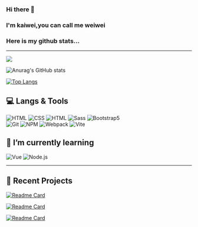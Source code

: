 ### Hi there 👋 
### I'm kaiwei,you can call me weiwei
### Here is my github stats...
---
<!-- https://github.com/antonkomarev/github-profile-views-counter -->
![](https://komarev.com/ghpvc/?username=cieliscute&style=for-the-badge)  
<!-- https://github.com/anuraghazra/github-readme-stats -->
<!--
<a href="https://github-readme-stats.vercel.app/api?username=cieliscute&show_icons=true&theme=neon&custom_title=WeiWei's&nbsp;GitHub&nbsp;Stats&rank_icon=github">
  <img height=250 align="top" src="https://github-readme-stats.vercel.app/api?username=cieliscute&show_icons=true&theme=neon&custom_title=WeiWei's&nbsp;GitHub&nbsp;Stats&rank_icon=github"/>
</a>
<a href="https://github-readme-stats.vercel.app/api/top-langs/?username=cieliscute">
  <img height=250 align="top" src="https://github-readme-stats.vercel.app/api/top-langs/?username=cieliscute"/>
</a>
-->
<!--沒有對齊的版本-->
![Anurag's GitHub stats](https://github-readme-stats.vercel.app/api?username=cieliscute&show_icons=true&theme=neon&custom_title=WeiWei's&nbsp;GitHub&nbsp;Stats&rank_icon=github)
 
[![Top Langs](https://github-readme-stats.vercel.app/api/top-langs/?username=cieliscute)](https://github.com/cieliscute) 


<!-- https://shields.io/docs/logos -->
## 💻 Langs & Tools
![HTML](https://img.shields.io/badge/HTML-E34F26?style=for-the-badge&logo=html5&logoColor=white)
![CSS](https://img.shields.io/badge/CSS-1572B6?style=for-the-badge&logo=css3&logoColor=white)
![HTML](https://img.shields.io/badge/Javascript-F7DF1E?style=for-the-badge&logo=javascript&logoColor=grey)
![Sass](https://img.shields.io/badge/Sass-CC6699?style=for-the-badge&logo=sass&logoColor=white)
![Bootstrap5](https://img.shields.io/badge/Bootstrap5-7952B3?style=for-the-badge&logo=bootstrap&logoColor=white)  
![Git](https://img.shields.io/badge/Git-F05032?style=for-the-badge&logo=git&logoColor=white)
![NPM](https://img.shields.io/badge/NPM-CB3837?style=for-the-badge&logo=npm&logoColor=white)
![Webpack](https://img.shields.io/badge/Webpack-8DD6F9?style=for-the-badge&logo=webpack&logoColor=darkblue)
![Vite](https://img.shields.io/badge/Vite-646CFF?style=for-the-badge&logo=vite&logoColor=white)

## 🌱 I’m currently learning 
![Vue](https://img.shields.io/badge/Vue3-4FC08D?style=for-the-badge&logo=vue.js&logoColor=white)
![Node.js](https://img.shields.io/badge/Node.js-339933?style=for-the-badge&logo=node.js&logoColor=white)

---
<!-- no longer limited to 6 pinned repositories -->
## 💎 Recent Projects  
<!--
<a href="https://cieliscute.github.io/2023HexSchoolLive-Week6/">
  <img height="" align="top" src="https://github-readme-stats.vercel.app/api/pin/?username=cieliscute&repo=2023HexSchoolLive-Week6&show_owner=true&theme=rose" />
</a>
<a href="https://cieliscute.github.io/bs21d/">
  <img height="" align="top" src="https://github-readme-stats.vercel.app/api/pin/?username=cieliscute&repo=bs21d&show_owner=true&theme=rose" />
</a>
<a href="https://pinyiw0.github.io/project_SearchforMeow/">
  <img height="" align="top" src="https://github-readme-stats.vercel.app/api/pin/?username=pinyiW0&repo=project_SearchforMeow&show_owner=true&theme=rose" />
</a>
-->
[![Readme Card](https://github-readme-stats.vercel.app/api/pin/?username=cieliscute&repo=2023HexSchoolLive-Week6&show_owner=true&theme=rose)](https://cieliscute.github.io/2023HexSchoolLive-Week6/)

[![Readme Card](https://github-readme-stats.vercel.app/api/pin/?username=cieliscute&repo=bs21d&show_owner=true&theme=rose)](https://cieliscute.github.io/bs21d/)

[![Readme Card](https://github-readme-stats.vercel.app/api/pin/?username=pinyiW0&repo=project_SearchforMeow&show_owner=true&theme=rose)](https://pinyiw0.github.io/project_SearchforMeow/)



<!--
(default)
**cieliscute/cieliscute** is a ✨ _special_ ✨ repository because its `README.md` (this file) appears on your GitHub profile.

Here are some ideas to get you started:

- 🔭 I’m currently working on ...
- 🌱 I’m currently learning ...
- 👯 I’m looking to collaborate on ...
- 🤔 I’m looking for help with ...
- 💬 Ask me about ...
- 📫 How to reach me: ...
- 😄 Pronouns: ...
- ⚡ Fun fact: ...
-->



<!-- 漸層太難調整了拔... ![Anurag's GitHub stats](https://github-readme-stats.vercel.app/api?username=cieliscute&show_icons=true&theme=neon&bg_color=33,FFA1F5,BC7AF9,F8FF95,A6FF96&custom_title=WeiWei's&nbsp;GitHub&nbsp;Stats&rank_icon=github&title_color=0C356A&text_color=FF9B9B&icon_color=279EFF) -->




